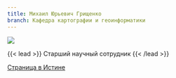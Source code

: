 ```yaml
---
title: Михаил Юрьевич Грищенко
branch: Кафедра картографии и геоинформатики
---
```

![](img/gmu.jpg)

{{< lead >}} Старший научный сотрудник {{< /lead >}}

[Страница в Истине](https://istina.msu.ru/workers/494711)